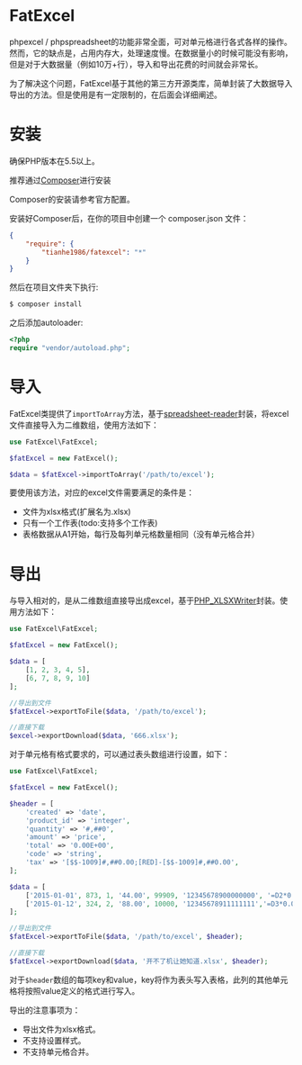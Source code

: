 # FatExcel
phpexcel / phpspreadsheet的功能非常全面，可对单元格进行各式各样的操作。
然而，它的缺点是，占用内存大，处理速度慢。在数据量小的时候可能没有影响，但是对于大数据量（例如10万+行），导入和导出花费的时间就会非常长。

为了解决这个问题，FatExcel基于其他的第三方开源类库，简单封装了大数据导入导出的方法。但是使用是有一定限制的，在后面会详细阐述。

# 安装
确保PHP版本在5.5以上。

推荐通过[Composer](https://getcomposer.org/)进行安装

Composer的安装请参考官方配置。

安装好Composer后，在你的项目中创建一个 composer.json 文件：
```json
{
    "require": {
        "tianhe1986/fatexcel": "*"
    }
}
```

然后在项目文件夹下执行:
```bash
$ composer install
```

之后添加autoloader:
```php
<?php
require "vendor/autoload.php";
```

# 导入
FatExcel类提供了`importToArray`方法，基于[spreadsheet-reader](https://github.com/nuovo/spreadsheet-reader)封装，将excel文件直接导入为二维数组，使用方法如下：
```php
use FatExcel\FatExcel;

$fatExcel = new FatExcel();

$data = $fatExcel->importToArray('/path/to/excel');
```

要使用该方法，对应的excel文件需要满足的条件是：
* 文件为xlsx格式(扩展名为.xlsx)
* 只有一个工作表(todo:支持多个工作表)
* 表格数据从A1开始，每行及每列单元格数量相同（没有单元格合并）


# 导出
与导入相对的，是从二维数组直接导出成excel，基于[PHP_XLSXWriter](https://github.com/mk-j/PHP_XLSXWriter)封装。使用方法如下：
```php
use FatExcel\FatExcel;

$fatExcel = new FatExcel();

$data = [
    [1, 2, 3, 4, 5],
    [6, 7, 8, 9, 10]
];

//导出到文件
$fatExcel->exportToFile($data, '/path/to/excel');

//直接下载
$excel->exportDownload($data, '666.xlsx');
```

对于单元格有格式要求的，可以通过表头数组进行设置，如下：
```php
use FatExcel\FatExcel;

$fatExcel = new FatExcel();

$header = [
    'created' => 'date',
    'product_id' => 'integer',
    'quantity' => '#,##0',
    'amount' => 'price',
    'total' => '0.00E+00',
    'code' => 'string',
    'tax' => '[$$-1009]#,##0.00;[RED]-[$$-1009]#,##0.00',
];

$data = [
    ['2015-01-01', 873, 1, '44.00', 99909, '12345678900000000', '=D2*0.05'],
    ['2015-01-12', 324, 2, '88.00', 10000, '12345678911111111','=D3*0.05'],
];

//导出到文件
$fatExcel->exportToFile($data, '/path/to/excel', $header);

//直接下载
$fatExcel->exportDownload($data, '开不了机让她知道.xlsx', $header);
```

对于`$header`数组的每项key和value，key将作为表头写入表格，此列的其他单元格将按照value定义的格式进行写入。

导出的注意事项为：
* 导出文件为xlsx格式。
* 不支持设置样式。
* 不支持单元格合并。
